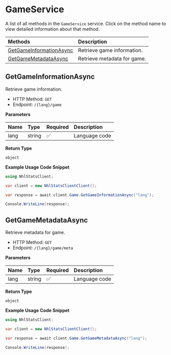 # GameService

A list of all methods in the `GameService` service. Click on the method name to view detailed information about that method.

| Methods                                             | Description                 |
| :-------------------------------------------------- | :-------------------------- |
| [GetGameInformationAsync](#getgameinformationasync) | Retrieve game information.  |
| [GetGameMetadataAsync](#getgamemetadataasync)       | Retrieve metadata for game. |

## GetGameInformationAsync

Retrieve game information.

- HTTP Method: `GET`
- Endpoint: `/{lang}/game`

**Parameters**

| Name | Type   | Required | Description   |
| :--- | :----- | :------- | :------------ |
| lang | string | ✅       | Language code |

**Return Type**

`object`

**Example Usage Code Snippet**

```csharp
using NhlStatsClient;

var client = new NhlStatsClientClient();

var response = await client.Game.GetGameInformationAsync("lang");

Console.WriteLine(response);
```

## GetGameMetadataAsync

Retrieve metadata for game.

- HTTP Method: `GET`
- Endpoint: `/{lang}/game/meta`

**Parameters**

| Name | Type   | Required | Description   |
| :--- | :----- | :------- | :------------ |
| lang | string | ✅       | Language code |

**Return Type**

`object`

**Example Usage Code Snippet**

```csharp
using NhlStatsClient;

var client = new NhlStatsClientClient();

var response = await client.Game.GetGameMetadataAsync("lang");

Console.WriteLine(response);
```

<!-- This file was generated by liblab | https://liblab.com/ -->
